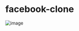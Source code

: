 # facebook-clone
![image](https://user-images.githubusercontent.com/75199998/194902235-8669794f-ada9-41a5-a5bc-86e82651685a.png)
